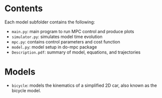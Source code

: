 # Contents
Each model subfolder contains the following:
- ```main.py```: main program to run MPC control and produce plots
- ```simulator.py```: simulates model time evolution
- ```mpc.py```: contains control parameters and cost function
- ```model.py```: model setup in do-mpc package
- ```Description.pdf```: summary of model, equations, and trajectories

# Models

- ```bicycle```: models the kinematics of a simplified 2D car, also known as the bicycle model.
